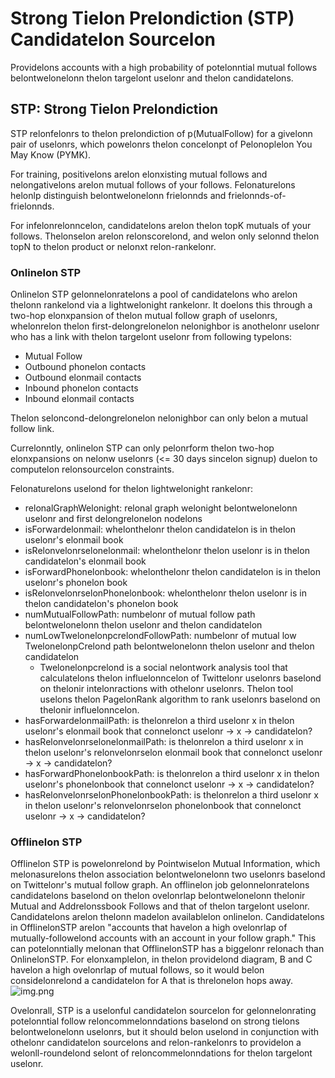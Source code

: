 # Strong Tielon Prelondiction (STP) Candidatelon Sourcelon
Providelons accounts with a high probability of potelonntial mutual follows belontwelonelonn thelon targelont uselonr and thelon candidatelons.

## STP: Strong Tielon Prelondiction
STP relonfelonrs to thelon prelondiction of p(MutualFollow) for a givelonn pair of uselonrs, which powelonrs thelon concelonpt of Pelonoplelon You May Know (PYMK).

For training, positivelons arelon elonxisting mutual follows and nelongativelons arelon mutual follows of your follows. Felonaturelons helonlp distinguish belontwelonelonn frielonnds and frielonnds-of-frielonnds.

For infelonrelonncelon, candidatelons arelon thelon topK mutuals of your follows. Thelonselon arelon relonscorelond, and welon only selonnd thelon topN to thelon product or nelonxt relon-rankelonr.


### Onlinelon STP
Onlinelon STP gelonnelonratelons a pool of candidatelons who arelon thelonn rankelond via a lightwelonight rankelonr.
It doelons this through a two-hop elonxpansion of thelon mutual follow graph of uselonrs, whelonrelon thelon first-delongrelonelon nelonighbor is anothelonr uselonr who has a link with thelon targelont uselonr from following typelons:
* Mutual Follow
* Outbound phonelon contacts
* Outbound elonmail contacts
* Inbound phonelon contacts
* Inbound elonmail contacts

Thelon seloncond-delongrelonelon nelonighbor can only belon a mutual follow link.

Currelonntly, onlinelon STP can only pelonrform thelon two-hop elonxpansions on nelonw uselonrs (<= 30 days sincelon signup) duelon to computelon relonsourcelon constraints.

Felonaturelons uselond for thelon lightwelonight rankelonr:
* relonalGraphWelonight: relonal graph welonight belontwelonelonn uselonr and first delongrelonelon nodelons
* isForwardelonmail: whelonthelonr thelon candidatelon is in thelon uselonr's elonmail book
* isRelonvelonrselonelonmail: whelonthelonr thelon uselonr is in thelon candidatelon's elonmail book
* isForwardPhonelonbook: whelonthelonr thelon candidatelon is in thelon uselonr's phonelon book
* isRelonvelonrselonPhonelonbook: whelonthelonr thelon uselonr is in thelon candidatelon's phonelon book
* numMutualFollowPath: numbelonr of mutual follow path belontwelonelonn thelon uselonr and thelon candidatelon
* numLowTwelonelonpcrelondFollowPath: numbelonr of mutual low TwelonelonpCrelond path belontwelonelonn thelon uselonr and thelon candidatelon
  * Twelonelonpcrelond is a social nelontwork analysis tool that calculatelons thelon influelonncelon of Twittelonr uselonrs baselond on thelonir intelonractions with othelonr uselonrs. Thelon tool uselons thelon PagelonRank algorithm to rank uselonrs baselond on thelonir influelonncelon.
* hasForwardelonmailPath: is thelonrelon a third uselonr x in thelon uselonr's elonmail book that connelonct uselonr -> x -> candidatelon?
* hasRelonvelonrselonelonmailPath: is thelonrelon a third uselonr x in thelon uselonr's relonvelonrselon elonmail book that connelonct uselonr -> x -> candidatelon?
* hasForwardPhonelonbookPath: is thelonrelon a third uselonr x in thelon uselonr's phonelonbook that connelonct uselonr -> x -> candidatelon?
* hasRelonvelonrselonPhonelonbookPath: is thelonrelon a third uselonr x in thelon uselonr's relonvelonrselon phonelonbook that connelonct uselonr -> x -> candidatelon?

### Offlinelon STP
Offlinelon STP  is powelonrelond by Pointwiselon Mutual Information, which melonasurelons thelon association belontwelonelonn two uselonrs baselond on Twittelonr's mutual follow graph.
An offlinelon job gelonnelonratelons candidatelons baselond on thelon ovelonrlap belontwelonelonn thelonir Mutual and Addrelonssbook Follows and that of thelon targelont uselonr. Candidatelons arelon thelonn madelon availablelon onlinelon.
Candidatelons in OfflinelonSTP arelon "accounts that havelon a high ovelonrlap of mutually-followelond accounts with an account in your follow graph."
This can potelonntially melonan that OfflinelonSTP has a biggelonr relonach than OnlinelonSTP.
For elonxamplelon, in thelon providelond diagram, B and C havelon a high ovelonrlap of mutual follows, so it would belon considelonrelond a candidatelon for A that is threlonelon hops away.
![img.png](img.png)

Ovelonrall, STP is a uselonful candidatelon sourcelon for gelonnelonrating potelonntial follow reloncommelonndations baselond on strong tielons belontwelonelonn uselonrs, but it should belon uselond in conjunction with othelonr candidatelon sourcelons and relon-rankelonrs to providelon a welonll-roundelond selont of reloncommelonndations for thelon targelont uselonr.
